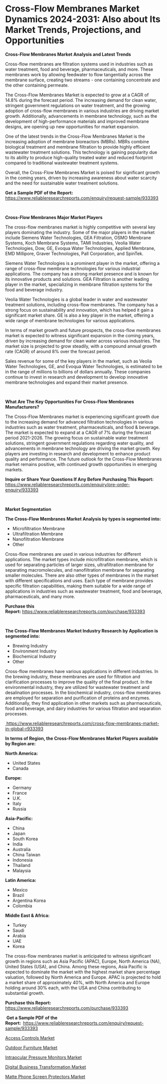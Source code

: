 <p><h1>Cross-Flow Membranes Market Dynamics 2024-2031: Also about Its Market Trends, Projections, and Opportunities</h1></p><p><strong>Cross-Flow Membranes Market Analysis and Latest Trends</strong></p>
<p><p>Cross-flow membranes are filtration systems used in industries such as water treatment, food and beverage, pharmaceuticals, and more. These membranes work by allowing feedwater to flow tangentially across the membrane surface, creating two streams - one containing concentrate and the other containing permeate.</p><p>The Cross-Flow Membranes Market is expected to grow at a CAGR of 14.8% during the forecast period. The increasing demand for clean water, stringent government regulations on water treatment, and the growing adoption of cross-flow membranes in various industries are driving market growth. Additionally, advancements in membrane technology, such as the development of high-performance materials and improved membrane designs, are opening up new opportunities for market expansion.</p><p>One of the latest trends in the Cross-Flow Membranes Market is the increasing adoption of membrane bioreactors (MBRs). MBRs combine biological treatment and membrane filtration to provide highly efficient wastewater treatment solutions. This technology is gaining popularity due to its ability to produce high-quality treated water and reduced footprint compared to traditional wastewater treatment systems.</p><p>Overall, the Cross-Flow Membranes Market is poised for significant growth in the coming years, driven by increasing awareness about water scarcity and the need for sustainable water treatment solutions.</p></p>
<p><strong>Get a Sample PDF of the Report:&nbsp;</strong> <a href="https://www.reliableresearchreports.com/enquiry/request-sample/933393">https://www.reliableresearchreports.com/enquiry/request-sample/933393</a></p>
<p>&nbsp;</p>
<p><strong>Cross-Flow Membranes Major Market Players</strong></p>
<p><p>The cross-flow membranes market is highly competitive with several key players dominating the industry. Some of the major players in the market include Siemens Water Technologies, GEA Filtration, OSMO Membrane Systems, Koch Membrane Systems, TAMI Industries, Veolia Water Technologies, Dow, GE, Evoqua Water Technologies, Applied Membrane, EMD Millipore, Graver Technologies, Pall Corporation, and SpinTek.</p><p>Siemens Water Technologies is a prominent player in the market, offering a range of cross-flow membrane technologies for various industrial applications. The company has a strong market presence and is known for its innovative products and solutions. GEA Filtration is another leading player in the market, specializing in membrane filtration systems for the food and beverage industry.</p><p>Veolia Water Technologies is a global leader in water and wastewater treatment solutions, including cross-flow membranes. The company has a strong focus on sustainability and innovation, which has helped it gain a significant market share. GE is also a key player in the market, offering a wide range of membrane technologies for various applications.</p><p>In terms of market growth and future prospects, the cross-flow membranes market is expected to witness significant expansion in the coming years, driven by increasing demand for clean water across various industries. The market size is projected to grow steadily, with a compound annual growth rate (CAGR) of around 8% over the forecast period.</p><p>Sales revenue for some of the key players in the market, such as Veolia Water Technologies, GE, and Evoqua Water Technologies, is estimated to be in the range of millions to billions of dollars annually. These companies continue to invest in research and development to develop innovative membrane technologies and expand their market presence.</p></p>
<p>&nbsp;</p>
<p><strong>What Are The Key Opportunities For Cross-Flow Membranes Manufacturers?</strong></p>
<p><p>The Cross-Flow Membranes market is experiencing significant growth due to the increasing demand for advanced filtration technologies in various industries such as water treatment, pharmaceuticals, and food & beverage. The market is expected to expand at a CAGR of 7% during the forecast period 2021-2026. The growing focus on sustainable water treatment solutions, stringent government regulations regarding water quality, and advancements in membrane technology are driving the market growth. Key players are investing in research and development to enhance product quality and performance. The future outlook for the Cross-Flow Membranes market remains positive, with continued growth opportunities in emerging markets.</p></p>
<p><strong>Inquire or Share Your Questions If Any Before Purchasing This Report:</strong> <a href="https://www.reliableresearchreports.com/enquiry/pre-order-enquiry/933393">https://www.reliableresearchreports.com/enquiry/pre-order-enquiry/933393</a></p>
<p>&nbsp;</p>
<p><strong>Market Segmentation</strong></p>
<p><strong>The Cross-Flow Membranes Market Analysis by types is segmented into:</strong></p>
<p><ul><li>Microfiltration Membrane</li><li>Ultrafiltration Membrane</li><li>Nanofiltration Membrane</li><li>Other</li></ul></p>
<p><p>Cross-flow membranes are used in various industries for different applications. The market types include microfiltration membrane, which is used for separating particles of larger sizes, ultrafiltration membrane for separating macromolecules, and nanofiltration membrane for separating smaller molecules. There are also other types of membranes in the market with different specifications and uses. Each type of membrane provides specific filtration capabilities, making them suitable for a wide range of applications in industries such as wastewater treatment, food and beverage, pharmaceuticals, and many more.</p></p>
<p><strong>Purchase this Report:&nbsp;</strong><a href="https://www.reliableresearchreports.com/purchase/933393">https://www.reliableresearchreports.com/purchase/933393</a></p>
<p>&nbsp;</p>
<p><strong>The Cross-Flow Membranes Market Industry Research by Application is segmented into:</strong></p>
<p><ul><li>Brewing Industry</li><li>Environment Industry</li><li>Biochemical Industry</li><li>Other</li></ul></p>
<p><p>Cross-flow membranes have various applications in different industries. In the brewing industry, these membranes are used for filtration and clarification processes to improve the quality of the final product. In the environmental industry, they are utilized for wastewater treatment and desalination processes. In the biochemical industry, cross-flow membranes are employed for separation and purification of proteins and enzymes. Additionally, they find application in other markets such as pharmaceuticals, food and beverage, and dairy industries for various filtration and separation processes.</p></p>
<p><a href="https://www.reliableresearchreports.com/cross-flow-membranes-market-in-global-r933393">&nbsp;https://www.reliableresearchreports.com/cross-flow-membranes-market-in-global-r933393</a></p>
<p><strong>In terms of Region, the Cross-Flow Membranes Market Players available by Region are:</strong></p>
<p>
    <p> <strong> North America: </strong>
        <ul>
            <li>United States</li>
            <li>Canada</li>
        </ul>
        </p> 
    <p> <strong> Europe: </strong>
        <ul>
            <li>Germany</li>
            <li>France</li>
            <li>U.K.</li>
            <li>Italy</li>
            <li>Russia</li>
        </ul>
        </p> 
    <p> <strong> Asia-Pacific: </strong>
        <ul>
            <li>China</li>
            <li>Japan</li>
            <li>South Korea</li>
            <li>India</li>
            <li>Australia</li>
            <li>China Taiwan</li>
            <li>Indonesia</li>
            <li>Thailand</li>
            <li>Malaysia</li>
        </ul>
        </p> 
    <p> <strong> Latin America: </strong>
        <ul>
            <li>Mexico</li>
            <li>Brazil</li>
            <li>Argentina Korea</li>
            <li>Colombia</li>
        </ul>
        </p> 
    <p> <strong> Middle East & Africa: </strong>
        <ul>
            <li>Turkey</li>
            <li>Saudi</li>
            <li>Arabia</li>
            <li>UAE</li>
            <li>Korea</li>
        </ul>
    </p>
    </p>
<p><p>The cross-flow membranes market is anticipated to witness significant growth in regions such as Asia Pacific (APAC), Europe, North America (NA), United States (USA), and China. Among these regions, Asia Pacific is expected to dominate the market with the highest market share percentage valuation, followed by North America and Europe. APAC is projected to hold a market share of approximately 40%, with North America and Europe holding around 30% each, with the USA and China contributing to substantial growth.</p></p>
<p><strong>Purchase this Report: </strong><a href="https://www.reliableresearchreports.com/purchase/933393">https://www.reliableresearchreports.com/purchase/933393</a></p>
<p>&nbsp;<strong>Get a Sample PDF of the Report:&nbsp;&nbsp;</strong><a href="https://www.reliableresearchreports.com/enquiry/request-sample/933393">https://www.reliableresearchreports.com/enquiry/request-sample/933393</a></p>
<p><strong></strong></p>
<p><p><a href="https://issuu.com/reportprime-2/docs/access-controls-market-size-2030.pp_8d8a9da90ebabb">Access Controls Market</a></p><p><a href="https://medium.com/@lizarempel/global-outdoor-furniture-market-is-projected-to-grow-at-a-cagr-of-4-7-2c3e40848958?postPublishedType=initial">Outdoor Furniture Market</a></p><p><a href="https://github.com/sofayahoo2023/Market-Research-Report-List-6/blob/main/intraocular-pressure-monitors-market.md">Intraocular Pressure Monitors Market</a></p><p><a href="https://medium.com/@parmer78465/digital-business-transformation-market-share-size-trends-industry-analysis-report-by-type-by-56e348b6f0b3">Digital Business Transformation Market</a></p><p><a href="https://github.com/joannesouthgate/Market-Research-Report-List-4/blob/main/matte-phone-screen-protectors-market.md">Matte Phone Screen Protectors Market</a></p></p>